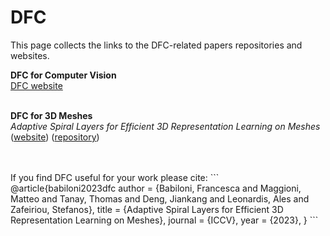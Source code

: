 # DFC

This page collects the links to the DFC-related papers repositories and websites.
<br>

<b>DFC for Computer Vision</b>
<br>
[DFC website](https://Fb221.github.io)
<br><br>


<b>DFC for 3D Meshes</b>
<br>
<i>Adaptive Spiral Layers for Efficient 3D Representation Learning on Meshes </i> ([website](https://Fb221.github.io)) ([repository](https://github.com/Fb2221/Fb2221.github.io))
<br><br>

<br>
If you find DFC useful for your work please cite:
```
@article{babiloni2023dfc
  author    = {Babiloni, Francesca and Maggioni, Matteo and Tanay, Thomas and Deng, Jiankang and Leonardis, Ales and Zafeiriou, Stefanos},
  title     = {Adaptive Spiral Layers for Efficient 3D Representation Learning on Meshes},
  journal   = {ICCV},
  year      = {2023},
}
```
